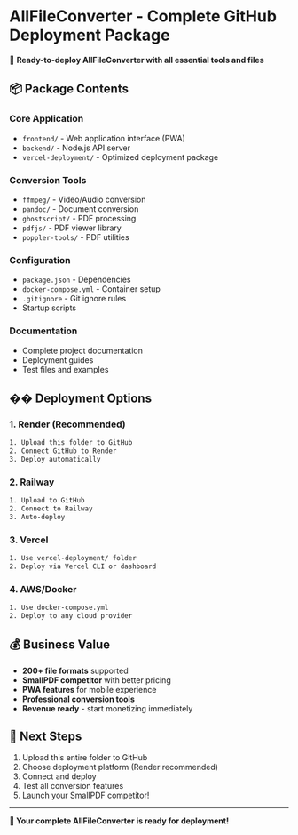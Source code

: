 ﻿# AllFileConverter - Complete GitHub Deployment Package

🚀 **Ready-to-deploy AllFileConverter with all essential tools and files**

## 📦 Package Contents

### Core Application
- `frontend/` - Web application interface (PWA)
- `backend/` - Node.js API server
- `vercel-deployment/` - Optimized deployment package

### Conversion Tools
- `ffmpeg/` - Video/Audio conversion
- `pandoc/` - Document conversion
- `ghostscript/` - PDF processing
- `pdfjs/` - PDF viewer library
- `poppler-tools/` - PDF utilities

### Configuration
- `package.json` - Dependencies
- `docker-compose.yml` - Container setup
- `.gitignore` - Git ignore rules
- Startup scripts

### Documentation
- Complete project documentation
- Deployment guides
- Test files and examples

## �� Deployment Options

### 1. Render (Recommended)
```bash
1. Upload this folder to GitHub
2. Connect GitHub to Render
3. Deploy automatically
```

### 2. Railway
```bash
1. Upload to GitHub
2. Connect to Railway
3. Auto-deploy
```

### 3. Vercel
```bash
1. Use vercel-deployment/ folder
2. Deploy via Vercel CLI or dashboard
```

### 4. AWS/Docker
```bash
1. Use docker-compose.yml
2. Deploy to any cloud provider
```

## 💰 Business Value

- **200+ file formats** supported
- **SmallPDF competitor** with better pricing
- **PWA features** for mobile experience
- **Professional conversion tools**
- **Revenue ready** - start monetizing immediately

## 🎯 Next Steps

1. Upload this entire folder to GitHub
2. Choose deployment platform (Render recommended)
3. Connect and deploy
4. Test all conversion features
5. Launch your SmallPDF competitor!

---

**🎉 Your complete AllFileConverter is ready for deployment!**
